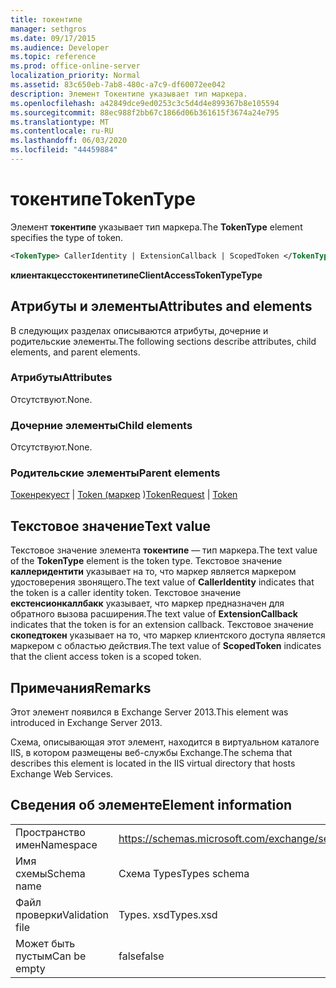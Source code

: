 ```yaml
---
title: токентипе
manager: sethgros
ms.date: 09/17/2015
ms.audience: Developer
ms.topic: reference
ms.prod: office-online-server
localization_priority: Normal
ms.assetid: 83c650eb-7ab8-480c-a7c9-df60072ee042
description: Элемент Токентипе указывает тип маркера.
ms.openlocfilehash: a42849dce9ed0253c3c5d4d4e899367b8e105594
ms.sourcegitcommit: 88ec988f2bb67c1866d06b361615f3674a24e795
ms.translationtype: MT
ms.contentlocale: ru-RU
ms.lasthandoff: 06/03/2020
ms.locfileid: "44459884"
---
```

# <a name="tokentype"></a><span data-ttu-id="9ca21-103">токентипе</span><span class="sxs-lookup"><span data-stu-id="9ca21-103">TokenType</span></span>

<span data-ttu-id="9ca21-104">Элемент **токентипе** указывает тип маркера.</span><span class="sxs-lookup"><span data-stu-id="9ca21-104">The **TokenType** element specifies the type of token.</span></span> 
  
```XML
<TokenType> CallerIdentity | ExtensionCallback | ScopedToken </TokenType>
```

 <span data-ttu-id="9ca21-105">**клиентакцесстокентипетипе**</span><span class="sxs-lookup"><span data-stu-id="9ca21-105">**ClientAccessTokenTypeType**</span></span>
## <a name="attributes-and-elements"></a><span data-ttu-id="9ca21-106">Атрибуты и элементы</span><span class="sxs-lookup"><span data-stu-id="9ca21-106">Attributes and elements</span></span>

<span data-ttu-id="9ca21-107">В следующих разделах описываются атрибуты, дочерние и родительские элементы.</span><span class="sxs-lookup"><span data-stu-id="9ca21-107">The following sections describe attributes, child elements, and parent elements.</span></span>
  
### <a name="attributes"></a><span data-ttu-id="9ca21-108">Атрибуты</span><span class="sxs-lookup"><span data-stu-id="9ca21-108">Attributes</span></span>

<span data-ttu-id="9ca21-109">Отсутствуют.</span><span class="sxs-lookup"><span data-stu-id="9ca21-109">None.</span></span>
  
### <a name="child-elements"></a><span data-ttu-id="9ca21-110">Дочерние элементы</span><span class="sxs-lookup"><span data-stu-id="9ca21-110">Child elements</span></span>

<span data-ttu-id="9ca21-111">Отсутствуют.</span><span class="sxs-lookup"><span data-stu-id="9ca21-111">None.</span></span>
  
### <a name="parent-elements"></a><span data-ttu-id="9ca21-112">Родительские элементы</span><span class="sxs-lookup"><span data-stu-id="9ca21-112">Parent elements</span></span>

<span data-ttu-id="9ca21-113">[Токенрекуест](tokenrequest.md)  |  [Token (маркер](token.md) )</span><span class="sxs-lookup"><span data-stu-id="9ca21-113">[TokenRequest](tokenrequest.md) | [Token](token.md)</span></span>
  
## <a name="text-value"></a><span data-ttu-id="9ca21-114">Текстовое значение</span><span class="sxs-lookup"><span data-stu-id="9ca21-114">Text value</span></span>

<span data-ttu-id="9ca21-115">Текстовое значение элемента **токентипе** — тип маркера.</span><span class="sxs-lookup"><span data-stu-id="9ca21-115">The text value of the **TokenType** element is the token type.</span></span> <span data-ttu-id="9ca21-116">Текстовое значение **каллеридентити** указывает на то, что маркер является маркером удостоверения звонящего.</span><span class="sxs-lookup"><span data-stu-id="9ca21-116">The text value of **CallerIdentity** indicates that the token is a caller identity token.</span></span> <span data-ttu-id="9ca21-117">Текстовое значение **екстенсионкаллбакк** указывает, что маркер предназначен для обратного вызова расширения.</span><span class="sxs-lookup"><span data-stu-id="9ca21-117">The text value of **ExtensionCallback** indicates that the token is for an extension callback.</span></span> <span data-ttu-id="9ca21-118">Текстовое значение **скопедтокен** указывает на то, что маркер клиентского доступа является маркером с областью действия.</span><span class="sxs-lookup"><span data-stu-id="9ca21-118">The text value of **ScopedToken** indicates that the client access token is a scoped token.</span></span> 
  
## <a name="remarks"></a><span data-ttu-id="9ca21-119">Примечания</span><span class="sxs-lookup"><span data-stu-id="9ca21-119">Remarks</span></span>

<span data-ttu-id="9ca21-120">Этот элемент появился в Exchange Server 2013.</span><span class="sxs-lookup"><span data-stu-id="9ca21-120">This element was introduced in Exchange Server 2013.</span></span>
  
<span data-ttu-id="9ca21-121">Схема, описывающая этот элемент, находится в виртуальном каталоге IIS, в котором размещены веб-службы Exchange.</span><span class="sxs-lookup"><span data-stu-id="9ca21-121">The schema that describes this element is located in the IIS virtual directory that hosts Exchange Web Services.</span></span>
  
## <a name="element-information"></a><span data-ttu-id="9ca21-122">Сведения об элементе</span><span class="sxs-lookup"><span data-stu-id="9ca21-122">Element information</span></span>

|||
|:-----|:-----|
|<span data-ttu-id="9ca21-123">Пространство имен</span><span class="sxs-lookup"><span data-stu-id="9ca21-123">Namespace</span></span>  <br/> |https://schemas.microsoft.com/exchange/services/2006/types  <br/> |
|<span data-ttu-id="9ca21-124">Имя схемы</span><span class="sxs-lookup"><span data-stu-id="9ca21-124">Schema name</span></span>  <br/> |<span data-ttu-id="9ca21-125">Схема Types</span><span class="sxs-lookup"><span data-stu-id="9ca21-125">Types schema</span></span>  <br/> |
|<span data-ttu-id="9ca21-126">Файл проверки</span><span class="sxs-lookup"><span data-stu-id="9ca21-126">Validation file</span></span>  <br/> |<span data-ttu-id="9ca21-127">Types. xsd</span><span class="sxs-lookup"><span data-stu-id="9ca21-127">Types.xsd</span></span>  <br/> |
|<span data-ttu-id="9ca21-128">Может быть пустым</span><span class="sxs-lookup"><span data-stu-id="9ca21-128">Can be empty</span></span>  <br/> |<span data-ttu-id="9ca21-129">false</span><span class="sxs-lookup"><span data-stu-id="9ca21-129">false</span></span>  <br/> |
   

